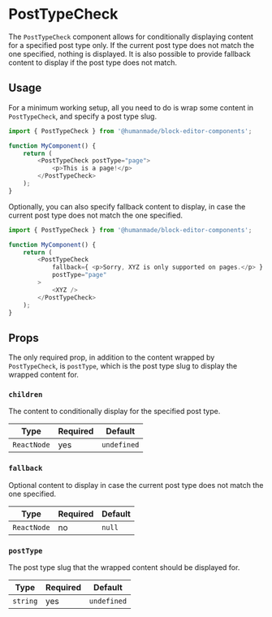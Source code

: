 # PostTypeCheck

The `PostTypeCheck` component allows for conditionally displaying content for a specified post type only.
If the current post type does not match the one specified, nothing is displayed.
It is also possible to provide fallback content to display if the post type does not match.

## Usage

For a minimum working setup, all you need to do is wrap some content in `PostTypeCheck`, and specify a post type slug.

```js
import { PostTypeCheck } from '@humanmade/block-editor-components';

function MyComponent() {
	return (
		<PostTypeCheck postType="page">
			<p>This is a page!</p>
		</PostTypeCheck>
	);
}
```

Optionally, you can also specify fallback content to display, in case the current post type does not match the one specified.

```js
import { PostTypeCheck } from '@humanmade/block-editor-components';

function MyComponent() {
	return (
		<PostTypeCheck
			fallback={ <p>Sorry, XYZ is only supported on pages.</p> }
			postType="page"
		>
			<XYZ />
		</PostTypeCheck>
	);
}
```

## Props

The only required prop, in addition to the content wrapped by `PostTypeCheck`, is `postType`, which is the post type slug to display the wrapped content for.

### `children`

The content to conditionally display for the specified post type.

| Type                                 | Required                             | Default                              |
|--------------------------------------|--------------------------------------|--------------------------------------|
| `ReactNode`                          | yes                                  | `undefined`                          |

### `fallback`

Optional content to display in case the current post type does not match the one specified.

| Type                                 | Required                             | Default                              |
|--------------------------------------|--------------------------------------|--------------------------------------|
| `ReactNode`                          | no                                   | `null`                               |

### `postType`

The post type slug that the wrapped content should be displayed for.

| Type                                 | Required                             | Default                              |
|--------------------------------------|--------------------------------------|--------------------------------------|
| `string`                             | yes                                  | `undefined`                          |
